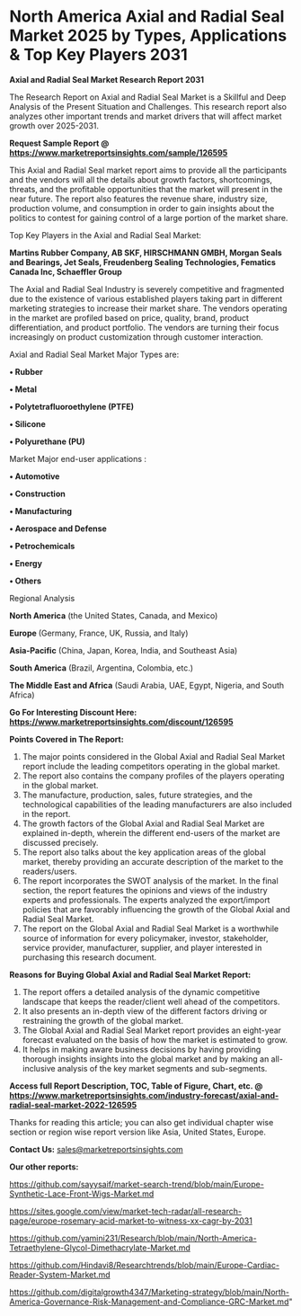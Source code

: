 # North America Axial and Radial Seal Market 2025 by Types, Applications & Top Key Players 2031

<strong>Axial and Radial Seal Market Research Report 2031</strong>

The Research Report on Axial and Radial Seal Market is a Skillful and Deep Analysis of the Present Situation and Challenges. This research report also analyzes other important trends and market drivers that will affect market growth over 2025-2031.

<strong>Request Sample Report @ <a href=https://www.marketreportsinsights.com/sample/126595>https://www.marketreportsinsights.com/sample/126595</a></strong>

This Axial and Radial Seal market report aims to provide all the participants and the vendors will all the details about growth factors, shortcomings, threats, and the profitable opportunities that the market will present in the near future. The report also features the revenue share, industry size, production volume, and consumption in order to gain insights about the politics to contest for gaining control of a large portion of the market share.

Top Key Players in the Axial and Radial Seal Market:

<strong>Martins Rubber Company, AB SKF, HIRSCHMANN GMBH, Morgan Seals and Bearings, Jet Seals, Freudenberg Sealing Technologies, Fematics Canada Inc, Schaeffler Group</strong>

The Axial and Radial Seal Industry is severely competitive and fragmented due to the existence of various established players taking part in different marketing strategies to increase their market share. The vendors operating in the market are profiled based on price, quality, brand, product differentiation, and product portfolio. The vendors are turning their focus increasingly on product customization through customer interaction.

Axial and Radial Seal Market Major Types are:

<strong>• Rubber

• Metal

• Polytetrafluoroethylene (PTFE)

• Silicone

• Polyurethane (PU)</strong>

Market Major end-user applications :

<strong>• Automotive

• Construction

• Manufacturing

• Aerospace and Defense

• Petrochemicals

• Energy

• Others</strong>

Regional Analysis

</u><strong><b>North America</b></strong> (the United States, Canada, and Mexico)

<strong><b>Europe </b></strong>(Germany, France, UK, Russia, and Italy)

<strong><b>Asia-Pacific</b></strong> (China, Japan, Korea, India, and Southeast Asia)

<strong><b>South America</b></strong> (Brazil, Argentina, Colombia, etc.)

<strong><b>The Middle East and Africa</b></strong> (Saudi Arabia, UAE, Egypt, Nigeria, and South Africa)

<strong>Go For Interesting Discount Here: <a href=https://www.marketreportsinsights.com/discount/126595>https://www.marketreportsinsights.com/discount/126595</a></strong>

<strong>Points Covered in The Report:</strong>
<ol>
  <li>The major points considered in the Global Axial and Radial Seal Market report include the leading competitors operating in the global market.</li>
  <li>The report also contains the company profiles of the players operating in the global market.</li>
  <li>The manufacture, production, sales, future strategies, and the technological capabilities of the leading manufacturers are also included in the report.</li>
  <li>The growth factors of the Global Axial and Radial Seal Market are explained in-depth, wherein the different end-users of the market are discussed precisely.</li>
  <li>The report also talks about the key application areas of the global market, thereby providing an accurate description of the market to the readers/users.</li>
  <li>The report incorporates the SWOT analysis of the market. In the final section, the report features the opinions and views of the industry experts and professionals. The experts analyzed the export/import policies that are favorably influencing the growth of the Global Axial and Radial Seal Market.</li>
  <li>The report on the Global Axial and Radial Seal Market is a worthwhile source of information for every policymaker, investor, stakeholder, service provider, manufacturer, supplier, and player interested in purchasing this research document.</li>
</ol>
<strong>Reasons for Buying Global Axial and Radial Seal Market Report:</strong>

<ol>
  <li>The report offers a detailed analysis of the dynamic competitive landscape that keeps the reader/client well ahead of the competitors.</li>
  <li>It also presents an in-depth view of the different factors driving or restraining the growth of the global market.</li>
  <li>The Global Axial and Radial Seal Market report provides an eight-year forecast evaluated on the basis of how the market is estimated to grow.</li>
  <li>It helps in making aware business decisions by having providing thorough insights insights into the global market and by making an all-inclusive analysis of the key market segments and sub-segments.</li>
</ol>
<strong>Access full Report Description, TOC, Table of Figure, Chart, etc. @ <a href=https://www.marketreportsinsights.com/industry-forecast/axial-and-radial-seal-market-2022-126595>https://www.marketreportsinsights.com/industry-forecast/axial-and-radial-seal-market-2022-126595</a></strong>


Thanks for reading this article; you can also get individual chapter wise section or region wise report version like Asia, United States, Europe.

<strong>Contact Us:</strong>
sales@marketreportsinsights.com

<strong>Our other reports:</strong>

<a href=https://github.com/sayysaif/market-search-trend/blob/main/Europe-Synthetic-Lace-Front-Wigs-Market.md>https://github.com/sayysaif/market-search-trend/blob/main/Europe-Synthetic-Lace-Front-Wigs-Market.md</a>

<a href=https://sites.google.com/view/market-tech-radar/all-research-page/europe-rosemary-acid-market-to-witness-xx-cagr-by-2031>https://sites.google.com/view/market-tech-radar/all-research-page/europe-rosemary-acid-market-to-witness-xx-cagr-by-2031</a>

<a href=https://github.com/yamini231/Research/blob/main/North-America-Tetraethylene-Glycol-Dimethacrylate-Market.md>https://github.com/yamini231/Research/blob/main/North-America-Tetraethylene-Glycol-Dimethacrylate-Market.md</a>

<a href=https://github.com/Hindavi8/Researchtrends/blob/main/Europe-Cardiac-Reader-System-Market.md>https://github.com/Hindavi8/Researchtrends/blob/main/Europe-Cardiac-Reader-System-Market.md</a>

<a href=https://github.com/digitalgrowth4347/Marketing-strategy/blob/main/North-America-Governance-Risk-Management-and-Compliance-GRC-Market.md>https://github.com/digitalgrowth4347/Marketing-strategy/blob/main/North-America-Governance-Risk-Management-and-Compliance-GRC-Market.md</a>"
